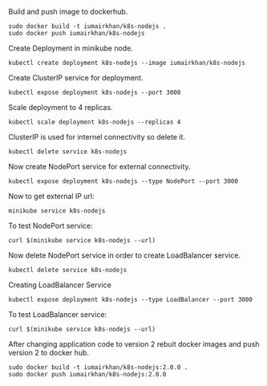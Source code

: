 Build and push image to dockerhub.
```
sudo docker build -t iumairkhan/k8s-nodejs .
sudo docker push iumairkhan/k8s-nodejs
```
Create Deployment in minikube node.
```
kubectl create deployment k8s-nodejs --image iumairkhan/k8s-nodejs
```
Create ClusterIP service for deployment.
```
kubectl expose deployment k8s-nodejs --port 3000
```

Scale deployment to 4 replicas.

```
kubectl scale deployment k8s-nodejs --replicas 4
```

ClusterIP is used for internel connectivity so delete it.
```
kubectl delete service k8s-nodejs
```

Now create NodePort service for external connectivity.
```
kubectl expose deployment k8s-nodejs --type NodePort --port 3000
```

Now to get external IP url:
```
minikube service k8s-nodejs
```

To test NodePort service:
```
curl $(minikube service k8s-nodejs --url)
```

Now delete NodePort service in order to create LoadBalancer service.
```
kubectl delete service k8s-nodejs
```

Creating LoadBalancer Service
```
kubectl expose deployment k8s-nodejs --type LoadBalancer --port 3000
```
To test LoadBalancer service:
```
curl $(minikube service k8s-nodejs --url)
```

After changing application code to version 2 rebuit docker images and push version 2 to docker hub.
```
sudo docker build -t iumairkhan/k8s-nodejs:2.0.0 .
sudo docker push iumairkhan/k8s-nodejs:2.0.0
```